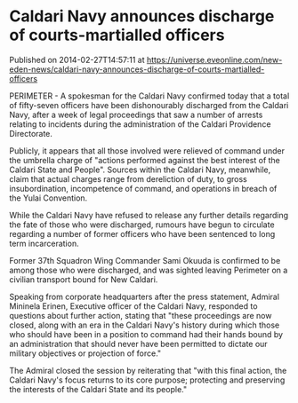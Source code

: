 # Caldari Navy announces discharge of courts-martialled officers
Published on 2014-02-27T14:57:11 at https://universe.eveonline.com/new-eden-news/caldari-navy-announces-discharge-of-courts-martialled-officers

PERIMETER - A spokesman for the Caldari Navy confirmed today that a total of fifty-seven officers have been dishonourably discharged from the Caldari Navy, after a week of legal proceedings that saw a number of arrests relating to incidents during the administration of the Caldari Providence Directorate.

Publicly, it appears that all those involved were relieved of command under the umbrella charge of "actions performed against the best interest of the Caldari State and People". Sources within the Caldari Navy, meanwhile, claim that actual charges range from dereliction of duty, to gross insubordination, incompetence of command, and operations in breach of the Yulai Convention.

While the Caldari Navy have refused to release any further details regarding the fate of those who were discharged, rumours have begun to circulate regarding a number of former officers who have been sentenced to long term incarceration.

Former 37th Squadron Wing Commander Sami Okuuda is confirmed to be among those who were discharged, and was sighted leaving Perimeter on a civilian transport bound for New Caldari.

Speaking from corporate headquarters after the press statement, Admiral Mininela Erinen, Executive officer of the Caldari Navy, responded to questions about further action, stating that "these proceedings are now closed, along with an era in the Caldari Navy's history during which those who should have been in a position to command had their hands bound by an administration that should never have been permitted to dictate our military objectives or projection of force."

The Admiral closed the session by reiterating that "with this final action, the Caldari Navy's focus returns to its core purpose; protecting and preserving the interests of the Caldari State and its people."
